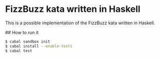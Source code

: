 # FizzBuzz kata written in Haskell

This is a possible implementation of the FizzBuzz kata written in Haskell.

## How to run it

```bash
$ cabal sandbox init
$ cabal install --enable-tests
$ cabal test
``` 
